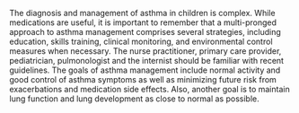 The diagnosis and management of asthma in children is complex. While medications are useful, it is important to remember that a multi-pronged approach to asthma management comprises several strategies, including education, skills training, clinical monitoring, and environmental control measures when necessary. The nurse practitioner, primary care provider, pediatrician, pulmonologist and the internist should be familiar with recent guidelines. The goals of asthma management include normal activity and good control of asthma symptoms as well as minimizing future risk from exacerbations and medication side effects. Also, another goal is to maintain lung function and lung development as close to normal as possible.